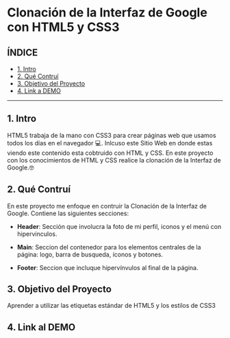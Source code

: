 # Clonación de la Interfaz de Google con HTML5 y CSS3

## **ÍNDICE**

* [1. Intro](#)
* [2. Qué Contruí](#)
* [3. Objetivo del Proyecto](#)
* [4. Link a DEMO](#)

****

## 1. Intro

HTML5 trabaja de la mano con CSS3 para crear páginas web que usamos todos los días en el navegador 💻. Inlcuso este Sitio Web en donde estas viendo este contenido esta cobtruido con HTML y CSS. En este proyecto con los conocimientos de HTML y CSS realice la clonación de la Interfaz de Google.🤓 

## 2. Qué Contruí

En este proyecto me enfoque en contruir la Clonación de la Interfaz de Google. Contiene las siguientes secciones: 

* **Header**: Sección que involucra la foto de mi perfil, iconos y el menú con hipervinculos.

* **Main**: Seccion del contenedor para los elementos centrales de la página: logo, barra de busqueda, íconos y botones.

* **Footer**: Seccion que incluque hipervínvulos al final de la página.

## 3. Objetivo del Proyecto
Aprender a utilizar las etiquetas estándar de HTML5 y los estilos de CSS3 

## 4. Link al DEMO
